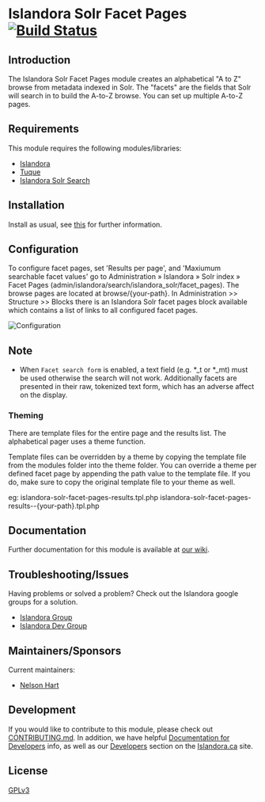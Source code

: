 # Islandora Solr Facet Pages [![Build Status](https://travis-ci.org/Islandora/islandora_solr_facet_pages.png?branch=7.x)](https://travis-ci.org/Islandora/islandora_solr_facet_pages)

## Introduction

The Islandora Solr Facet Pages module creates an alphabetical "A to Z" browse from metadata indexed in Solr. The "facets" are the fields that Solr will search in to build the A-to-Z browse. You can set up multiple A-to-Z pages.

## Requirements

This module requires the following modules/libraries:

* [Islandora](https://github.com/islandora/islandora)
* [Tuque](https://github.com/islandora/tuque)
* [Islandora Solr Search](https://github.com/Islandora/islandora_solr_search)

## Installation

Install as usual, see [this](https://drupal.org/documentation/install/modules-themes/modules-7) for further information.

## Configuration

To configure facet pages, set 'Results per page', and 'Maxiumum searchable facet values' go to Administration » Islandora » Solr index » Facet Pages (admin/islandora/search/islandora_solr/facet_pages). The browse pages are located at browse/{your-path}.  In Administration >> Structure >> Blocks there is an Islandora Solr facet pages block available which contains a list of links to all configured facet pages.

![Configuration](https://cloud.githubusercontent.com/assets/2052902/25148002/6e9ece5c-2447-11e7-8218-b468558d16b8.png)

## Note
    
* When `Facet search form` is enabled, a text field (e.g. *_t or *_mt) must be used otherwise the search will not work. Additionally facets are presented in their raw, tokenized text form, which has an adverse affect on the display.

### Theming

There are template files for the entire page and the results list. The alphabetical pager uses a theme function.

Template files can be overridden by a theme by copying the template file from the modules folder into the theme folder. You can override a theme per defined facet page by appending the path value to the template file. If you do, make sure to copy the original template file to your theme as well.

eg:
islandora-solr-facet-pages-results.tpl.php
islandora-solr-facet-pages-results--{your-path}.tpl.php

## Documentation

Further documentation for this module is available at [our wiki](https://wiki.duraspace.org/display/ISLANDORA/Islandora+Solr+Facet+Pages).

## Troubleshooting/Issues

Having problems or solved a problem? Check out the Islandora google groups for a solution.

* [Islandora Group](https://groups.google.com/forum/?hl=en&fromgroups#!forum/islandora)
* [Islandora Dev Group](https://groups.google.com/forum/?hl=en&fromgroups#!forum/islandora-dev)

## Maintainers/Sponsors

Current maintainers:

* [Nelson Hart](https://github.com/nhart)

## Development

If you would like to contribute to this module, please check out [CONTRIBUTING.md](CONTRIBUTING.md). In addition, we have helpful [Documentation for Developers](https://github.com/Islandora/islandora/wiki#wiki-documentation-for-developers) info, as well as our [Developers](http://islandora.ca/developers) section on the [Islandora.ca](http://islandora.ca) site.

## License

[GPLv3](http://www.gnu.org/licenses/gpl-3.0.txt)
